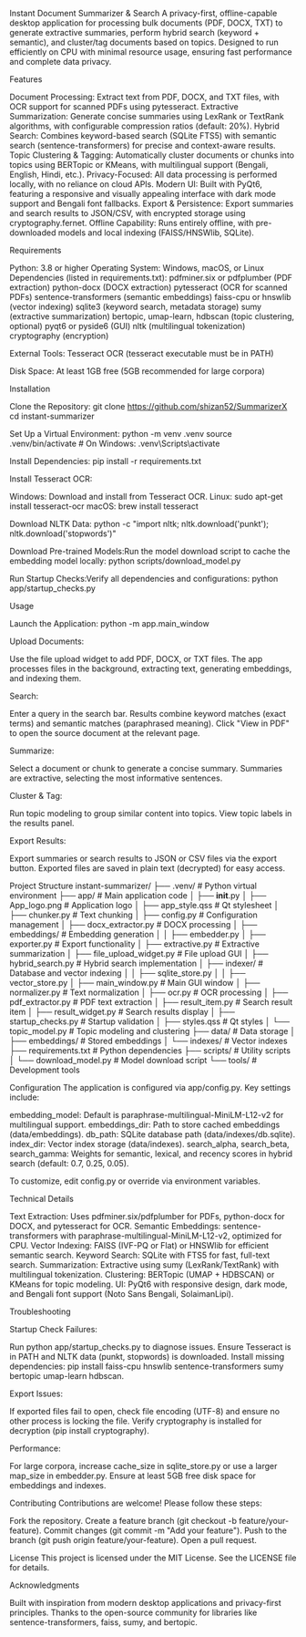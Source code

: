 Instant Document Summarizer & Search
A privacy-first, offline-capable desktop application for processing bulk documents (PDF, DOCX, TXT) to generate extractive summaries, perform hybrid search (keyword + semantic), and cluster/tag documents based on topics. Designed to run efficiently on CPU with minimal resource usage, ensuring fast performance and complete data privacy.

Features

Document Processing: Extract text from PDF, DOCX, and TXT files, with OCR support for scanned PDFs using pytesseract.
Extractive Summarization: Generate concise summaries using LexRank or TextRank algorithms, with configurable compression ratios (default: 20%).
Hybrid Search: Combines keyword-based search (SQLite FTS5) with semantic search (sentence-transformers) for precise and context-aware results.
Topic Clustering & Tagging: Automatically cluster documents or chunks into topics using BERTopic or KMeans, with multilingual support (Bengali, English, Hindi, etc.).
Privacy-Focused: All data processing is performed locally, with no reliance on cloud APIs.
Modern UI: Built with PyQt6, featuring a responsive and visually appealing interface with dark mode support and Bengali font fallbacks.
Export & Persistence: Export summaries and search results to JSON/CSV, with encrypted storage using cryptography.fernet.
Offline Capability: Runs entirely offline, with pre-downloaded models and local indexing (FAISS/HNSWlib, SQLite).


Requirements

Python: 3.8 or higher
Operating System: Windows, macOS, or Linux
Dependencies (listed in requirements.txt):
pdfminer.six or pdfplumber (PDF extraction)
python-docx (DOCX extraction)
pytesseract (OCR for scanned PDFs)
sentence-transformers (semantic embeddings)
faiss-cpu or hnswlib (vector indexing)
sqlite3 (keyword search, metadata storage)
sumy (extractive summarization)
bertopic, umap-learn, hdbscan (topic clustering, optional)
pyqt6 or pyside6 (GUI)
nltk (multilingual tokenization)
cryptography (encryption)


External Tools:
Tesseract OCR (tesseract executable must be in PATH)


Disk Space: At least 1GB free (5GB recommended for large corpora)


Installation

Clone the Repository:
git clone https://github.com/shizan52/SummarizerX
cd instant-summarizer


Set Up a Virtual Environment:
python -m venv .venv
source .venv/bin/activate  # On Windows: .venv\Scripts\activate


Install Dependencies:
pip install -r requirements.txt


Install Tesseract OCR:

Windows: Download and install from Tesseract OCR.
Linux: sudo apt-get install tesseract-ocr
macOS: brew install tesseract


Download NLTK Data:
python -c "import nltk; nltk.download('punkt'); nltk.download('stopwords')"


Download Pre-trained Models:Run the model download script to cache the embedding model locally:
python scripts/download_model.py


Run Startup Checks:Verify all dependencies and configurations:
python app/startup_checks.py




Usage

Launch the Application:
python -m app.main_window


Upload Documents:

Use the file upload widget to add PDF, DOCX, or TXT files.
The app processes files in the background, extracting text, generating embeddings, and indexing them.


Search:

Enter a query in the search bar.
Results combine keyword matches (exact terms) and semantic matches (paraphrased meaning).
Click "View in PDF" to open the source document at the relevant page.


Summarize:

Select a document or chunk to generate a concise summary.
Summaries are extractive, selecting the most informative sentences.


Cluster & Tag:

Run topic modeling to group similar content into topics.
View topic labels in the results panel.


Export Results:

Export summaries or search results to JSON or CSV files via the export button.
Exported files are saved in plain text (decrypted) for easy access.




Project Structure
instant-summarizer/
├── .venv/                           # Python virtual environment
├── app/                             # Main application code
│   ├── __init__.py
│   ├── App_logo.png                 # Application logo
│   ├── app_style.qss                # Qt stylesheet
│   ├── chunker.py                   # Text chunking
│   ├── config.py                    # Configuration management
│   ├── docx_extractor.py            # DOCX processing
│   ├── embeddings/                  # Embedding generation
│   │   ├── embedder.py
│   ├── exporter.py                  # Export functionality
│   ├── extractive.py                # Extractive summarization
│   ├── file_upload_widget.py        # File upload GUI
│   ├── hybrid_search.py             # Hybrid search implementation
│   ├── indexer/                     # Database and vector indexing
│   │   ├── sqlite_store.py
│   │   ├── vector_store.py
│   ├── main_window.py               # Main GUI window
│   ├── normalizer.py                # Text normalization
│   ├── ocr.py                       # OCR processing
│   ├── pdf_extractor.py             # PDF text extraction
│   ├── result_item.py               # Search result item
│   ├── result_widget.py             # Search results display
│   ├── startup_checks.py            # Startup validation
│   ├── styles.qss                   # Qt styles
│   └── topic_model.py               # Topic modeling and clustering
├── data/                            # Data storage
│   ├── embeddings/                  # Stored embeddings
│   └── indexes/                     # Vector indexes
├── requirements.txt                 # Python dependencies
├── scripts/                         # Utility scripts
│   └── download_model.py            # Model download script
└── tools/                           # Development tools


Configuration
The application is configured via app/config.py. Key settings include:

embedding_model: Default is paraphrase-multilingual-MiniLM-L12-v2 for multilingual support.
embeddings_dir: Path to store cached embeddings (data/embeddings).
db_path: SQLite database path (data/indexes/db.sqlite).
index_dir: Vector index storage (data/indexes).
search_alpha, search_beta, search_gamma: Weights for semantic, lexical, and recency scores in hybrid search (default: 0.7, 0.25, 0.05).

To customize, edit config.py or override via environment variables.

Technical Details

Text Extraction: Uses pdfminer.six/pdfplumber for PDFs, python-docx for DOCX, and pytesseract for OCR.
Semantic Embeddings: sentence-transformers with paraphrase-multilingual-MiniLM-L12-v2, optimized for CPU.
Vector Indexing: FAISS (IVF-PQ or Flat) or HNSWlib for efficient semantic search.
Keyword Search: SQLite with FTS5 for fast, full-text search.
Summarization: Extractive using sumy (LexRank/TextRank) with multilingual tokenization.
Clustering: BERTopic (UMAP + HDBSCAN) or KMeans for topic modeling.
UI: PyQt6 with responsive design, dark mode, and Bengali font support (Noto Sans Bengali, SolaimanLipi).


Troubleshooting

Startup Check Failures:

Run python app/startup_checks.py to diagnose issues.
Ensure Tesseract is in PATH and NLTK data (punkt, stopwords) is downloaded.
Install missing dependencies: pip install faiss-cpu hnswlib sentence-transformers sumy bertopic umap-learn hdbscan.


Export Issues:

If exported files fail to open, check file encoding (UTF-8) and ensure no other process is locking the file.
Verify cryptography is installed for decryption (pip install cryptography).


Performance:

For large corpora, increase cache_size in sqlite_store.py or use a larger map_size in embedder.py.
Ensure at least 5GB free disk space for embeddings and indexes.




Contributing
Contributions are welcome! Please follow these steps:

Fork the repository.
Create a feature branch (git checkout -b feature/your-feature).
Commit changes (git commit -m "Add your feature").
Push to the branch (git push origin feature/your-feature).
Open a pull request.


License
This project is licensed under the MIT License. See the LICENSE file for details.

Acknowledgments

Built with inspiration from modern desktop applications and privacy-first principles.
Thanks to the open-source community for libraries like sentence-transformers, faiss, sumy, and bertopic.
